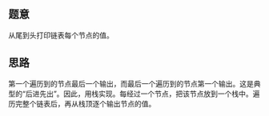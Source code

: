 ## 题意
从尾到头打印链表每个节点的值。
## 思路
第一个遍历到的节点最后一个输出，而最后一个遍历到的节点第一个输出。这是典型的“后进先出”。因此，用栈实现。每经过一个节点，把该节点放到一个栈中。遍历完整个链表后，再从栈顶逐个输出节点的值。
